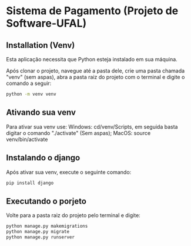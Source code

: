 # Sistema de Pagamento (Projeto de Software-UFAL)


## Installation (Venv)

Esta aplicação necessita que Python esteja instalado em sua máquina.

Após clonar o projeto, navegue até a pasta dele, crie uma pasta chamada "venv" (sem aspas), abra a pasta raiz do projeto com o terminal e digite o comando a seguir:
```sh
python -m venv venv
```


## Ativando sua venv

Para ativar sua venv use:
 Windows: cd/venv/Scripts, em seguida basta digitar o comando "./activate" (Sem aspas);
 MacOS: source venv/bin/activate
 
## Instalando o django

Após ativar sua venv, execute o seguinte comando:
```sh
pip install django
```

## Executando o porjeto

Volte para a pasta raiz do projeto pelo terminal e digite:
```sh
python manage.py makemigrations
python manage.py migrate
python manage.py runserver
```
